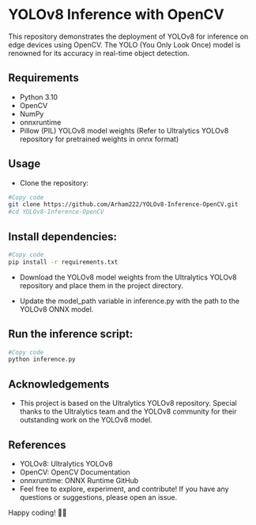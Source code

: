 
# YOLOv8 Inference with OpenCV
This repository demonstrates the deployment of YOLOv8 for inference on edge devices using OpenCV. The YOLO (You Only Look Once) model is renowned for its accuracy in real-time object detection.

## Requirements
- Python 3.10
- OpenCV
- NumPy
- onnxruntime
- Pillow (PIL)
YOLOv8 model weights (Refer to Ultralytics YOLOv8 repository for pretrained weights in onnx format)
## Usage
- Clone the repository:

```bash
#Copy code
git clone https://github.com/Arham222/YOLOv8-Inference-OpenCV.git
#cd YOLOv8-Inference-OpenCV
```
## Install dependencies:

```bash
#Copy code
pip install -r requirements.txt
```
- Download the YOLOv8 model weights from the Ultralytics YOLOv8 repository and place them in the project directory.

- Update the model_path variable in inference.py with the path to the YOLOv8 ONNX model.

## Run the inference script:

```bash
#Copy code
python inference.py
```
## Acknowledgements
- This project is based on the Ultralytics YOLOv8 repository. Special thanks to the Ultralytics team and the YOLOv8 community for their outstanding work on the YOLOv8 model.

## References
- YOLOv8: Ultralytics YOLOv8
- OpenCV: OpenCV Documentation
- onnxruntime: ONNX Runtime GitHub
- Feel free to explore, experiment, and contribute! If you have any questions or suggestions, please open an issue.

Happy coding! 🚀✨
